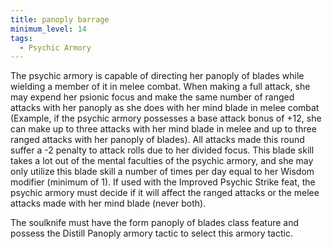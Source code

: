 ```yaml
---
title: panoply barrage
minimum_level: 14
tags:
  - Psychic Armory
---
```


The psychic armory is capable of directing her panoply of blades while wielding a member of it in melee combat. When making a full attack, she may expend her psionic focus and make the same number of ranged attacks with her panoply as she does with her mind blade in melee combat (Example, if the psychic armory possesses a base attack bonus of +12, she can make up to three attacks with her mind blade in melee and up to three ranged attacks with her panoply of blades). All attacks made this round suffer a -2 penalty to attack rolls due to her divided focus. This blade skill takes a lot out of the mental faculties of the psychic armory, and she may only utilize this blade skill a number of times per day equal to her Wisdom modifier (minimum of 1). If used with the Improved Psychic Strike feat, the psychic armory must decide if it will affect the ranged attacks or the melee attacks made with her mind blade (never both).

The soulknife must have the form panoply of blades class feature and possess the Distill Panoply armory tactic to select this armory tactic.
